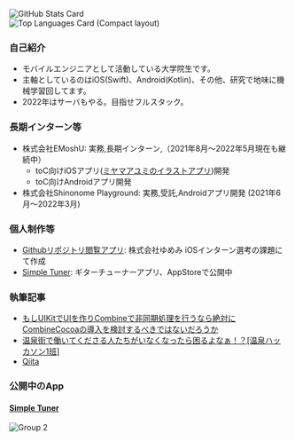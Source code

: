 ![GitHub Stats Card](https://github-readme-stats.vercel.app/api?username=Etsuwo)  
![Top Languages Card (Compact layout)](https://github-readme-stats.vercel.app/api/top-langs/?username=Etsuwo&layout=compact)

### 自己紹介

- モバイルエンジニアとして活動している大学院生です。  
- 主軸としているのはiOS(Swift)、Android(Kotlin)、その他、研究で地味に機械学習回してます。  
- 2022年はサーバもやる。目指せフルスタック。

### 長期インターン等

- 株式会社EMoshU: 実務,長期インターン,（2021年8月〜2022年5月現在も継続中）
  - toC向けiOSアプリ([ミヤマアユミのイラストアプリ](https://apps.apple.com/jp/app/ミヤマアユミのイラストアプリ/id1598574697))開発
  - toC向けAndroidアプリ開発
- 株式会社Shinonome Playground: 実務,受託,Androidアプリ開発 (2021年6月〜2022年3月)

### 個人制作等

- [Githubリポジトリ閲覧アプリ](https://github.com/Etsuwo/ios-engineer-codecheck): 株式会社ゆめみ iOSインターン選考の課題にて作成
- [Simple Tuner](https://github.com/Etsuwo/SimpleTuner): ギターチューナーアプリ、AppStoreで公開中

### 執筆記事

- [もしUIKitでUIを作りCombineで非同期処理を行うなら絶対にCombineCocoaの導入を検討するべきではないだろうか](https://emoshu.co.jp/blog/archives/18)
- [温泉街で働いてくださる人たちがいなくなったら困るよなぁ！？[温泉ハッカソン1班]](https://blog.shinonome.io/shibu2021-1/)
- [Qiita](https://qiita.com/Etsuwo)

### 公開中のApp
#### [Simple Tuner](https://apps.apple.com/jp/app/simpletuner/id1563149768)
![Group 2](https://user-images.githubusercontent.com/47075496/123354174-0deb3700-d59e-11eb-83fb-4df0db2b70c2.png)
